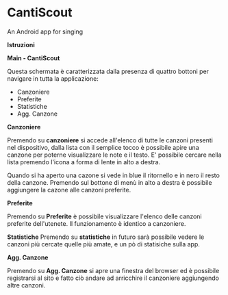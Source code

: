 CantiScout
==========

An Android app for singing

**Istruzioni**

**Main - CantiScout**

Questa schermata è caratterizzata dalla presenza di quattro bottoni per navigare in tutta la applicazione:

* Canzoniere
* Preferite
* Statistiche
* Agg. Canzone

**Canzoniere**

Premendo su **canzoniere** si accede all'elenco di tutte le canzoni presenti nel dispositivo, dalla lista con il semplice tocco è possibile apire una canzone per poterne visualizzare le note e il testo.
E' possibile cercare nella lista premendo l'icona a forma di lente in alto a destra.

Quando si ha aperto una cazone si vede in blue il ritornello e in nero il resto della canzone.
Premendo sul bottone di menù in alto a destra è possibile aggiungere la cazone alle canzoni preferite.

**Preferite**

Premendo su **Preferite** è possibile visualizzare l'elenco delle canzoni preferite dell'utenete. Il funzionamento è identico a canzoniere.

**Statistiche**
Premendo su **statistiche** in futuro sarà possibile vedere le canzoni più cercate quelle più amate, e un pò di statisiche sulla app.


**Agg. Canzone**

Premendo su **Agg. Canzone** si apre una finestra del browser ed è possibile registrarsi al sito e fatto ciò andare ad arricchire il canzoniere aggiungendo altre canzoni.



